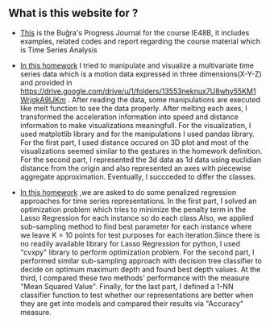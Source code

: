 ## What is this website for ? 

- [This](https://github.com/BU-IE-48B/Bugra-Taksuk-Progress-Journal) is the Buğra's Progress Journal for the course IE48B, it includes examples, related codes and report regarding the course material which is Time Series Analysis

- [In this homework](Homework_1.html) I tried to manipulate and visualize a multivariate time series data which is a motion data expressed in three dimensions(X-Y-Z) and provided in https://drive.google.com/drive/u/1/folders/13553neknux7U8why55KM1WrjgkA9IJKm . After reading the data, some manipulations are executed like melt function to see the data properly. After melting each axes, I transformed the acceleration information into speed and distance information to make visualizations meaningfull. For the visualization, I used matplotlib library and for the manipulations I used pandas library. For the first part, I used distance occured on 3D plot and most of the visualizations seemed similar to the gestures in the homework definition. For the second part, I represented the 3d data as 1d data using euclidian distance from the origin and also represented an axes with piecewise aggregate approximation. Eventually, I succceded to differ the classes.  

- [In this homework](Homework_2.html) ,we are asked to do some penalized regression approaches for time series representations. In the first part, I solved an optimization problem which tries to minimize the penalty term in the Lasso Regression for each instance so do each class.Also, we applied sub-sampling method to find best parameter for each instance where we leave K = 10 points for test purposes for each iteration.Since there is no readily available library for Lasso Regression for python, I used "cvxpy" library to perform optimization problem. For the second part, I performed similar sub-sampling approach with decision tree classifier to decide on optimum maximum depth and found best depth values. At the third, I compared these two methods' performance with the measure "Mean Squared Value". Finally, for the last part, I defined a 1-NN classifier function to test whether our representations are better when they are get into models and compared their results via "Accuracy" measure.
